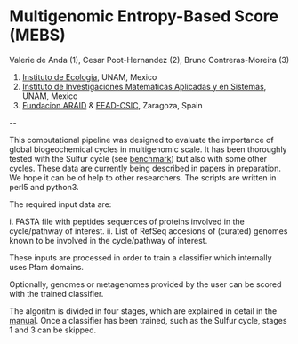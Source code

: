# Multigenomic Entropy-Based Score (MEBS)

Valerie de Anda (1), Cesar Poot-Hernandez (2), Bruno Contreras-Moreira (3)

1. [Instituto de Ecologia](http://web.ecologia.unam.mx), UNAM, Mexico
2. [Instituto de Investigaciones Matematicas Aplicadas y en Sistemas](http://www.iimas.unam.mx), UNAM, Mexico
3. [Fundacion ARAID](http://www.araid.es) & [EEAD-CSIC](http://www.eead.csic.es), Zaragoza, Spain

--

This computational pipeline was designed to evaluate the importance of global biogeochemical cycles in multigenomic scale. 
It has been thoroughly tested with the Sulfur cycle (see [benchmark](./scripts/MEBS.figures.ipynb)) 
but also with some other cycles. These data are currently being described in papers in preparation. 
We hope it can be of help to other researchers. The scripts are written in perl5 and python3.

The required input data are:

i.   FASTA file with peptides sequences of proteins involved in the cycle/pathway of interest.
ii.  List of RefSeq accesions of (curated) genomes known to be involved in the cycle/pathway of interest.

These inputs are processed in order to train a classifier which internally uses Pfam domains.

Optionally, genomes or metagenomes provided by the user can be scored with the trained classifier.

The algoritm is divided in four stages, which are explained in detail in the [manual](./manual/manual.html).
Once a classifier has been trained, such as the Sulfur cycle, stages 1 and 3 can be skipped. 

<!--
Falta figura con leyenda y talvez ligas a las 4 etapas en el manual

STAGE 1. Compilation of datasets and databases 

STAGE 2. Annotating protein domains

STAGE 3. Estimating relative entropy of protein domains

STAGE 4. Sulfur Score (SS) and interpretation
 -->
